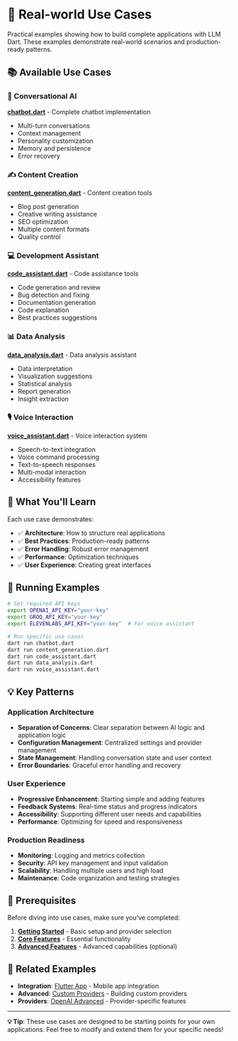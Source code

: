 # 🎪 Real-world Use Cases

Practical examples showing how to build complete applications with LLM Dart. These examples demonstrate real-world scenarios and production-ready patterns.

## 📚 Available Use Cases

### 🤖 Conversational AI
**[chatbot.dart](chatbot.dart)** - Complete chatbot implementation
- Multi-turn conversations
- Context management
- Personality customization
- Memory and persistence
- Error recovery

### ✍️ Content Creation
**[content_generation.dart](content_generation.dart)** - Content creation tools
- Blog post generation
- Creative writing assistance
- SEO optimization
- Multiple content formats
- Quality control

### 💻 Development Assistant
**[code_assistant.dart](code_assistant.dart)** - Code assistance tools
- Code generation and review
- Bug detection and fixing
- Documentation generation
- Code explanation
- Best practices suggestions

### 📊 Data Analysis
**[data_analysis.dart](data_analysis.dart)** - Data analysis assistant
- Data interpretation
- Visualization suggestions
- Statistical analysis
- Report generation
- Insight extraction

### 🎙️ Voice Interaction
**[voice_assistant.dart](voice_assistant.dart)** - Voice interaction system
- Speech-to-text integration
- Voice command processing
- Text-to-speech responses
- Multi-modal interaction
- Accessibility features

## 🎯 What You'll Learn

Each use case demonstrates:

- ✅ **Architecture**: How to structure real applications
- ✅ **Best Practices**: Production-ready patterns
- ✅ **Error Handling**: Robust error management
- ✅ **Performance**: Optimization techniques
- ✅ **User Experience**: Creating great interfaces

## 🚀 Running Examples

```bash
# Set required API keys
export OPENAI_API_KEY="your-key"
export GROQ_API_KEY="your-key"
export ELEVENLABS_API_KEY="your-key"  # For voice assistant

# Run specific use cases
dart run chatbot.dart
dart run content_generation.dart
dart run code_assistant.dart
dart run data_analysis.dart
dart run voice_assistant.dart
```

## 💡 Key Patterns

### Application Architecture
- **Separation of Concerns**: Clear separation between AI logic and application logic
- **Configuration Management**: Centralized settings and provider management
- **State Management**: Handling conversation state and user context
- **Error Boundaries**: Graceful error handling and recovery

### User Experience
- **Progressive Enhancement**: Starting simple and adding features
- **Feedback Systems**: Real-time status and progress indicators
- **Accessibility**: Supporting different user needs and capabilities
- **Performance**: Optimizing for speed and responsiveness

### Production Readiness
- **Monitoring**: Logging and metrics collection
- **Security**: API key management and input validation
- **Scalability**: Handling multiple users and high load
- **Maintenance**: Code organization and testing strategies

## 📖 Prerequisites

Before diving into use cases, make sure you've completed:

1. **[Getting Started](../01_getting_started/)** - Basic setup and provider selection
2. **[Core Features](../02_core_features/)** - Essential functionality
3. **[Advanced Features](../03_advanced_features/)** - Advanced capabilities (optional)

## 🔗 Related Examples

- **Integration**: [Flutter App](../06_integration/flutter_app.dart) - Mobile app integration
- **Advanced**: [Custom Providers](../03_advanced_features/custom_providers.dart) - Building custom providers
- **Providers**: [OpenAI Advanced](../04_providers/openai/advanced_features.dart) - Provider-specific features

---

**💡 Tip**: These use cases are designed to be starting points for your own applications. Feel free to modify and extend them for your specific needs!
